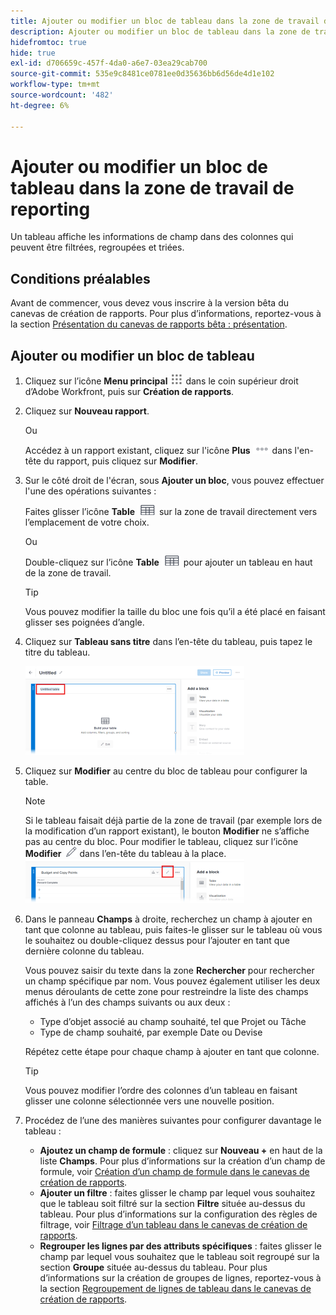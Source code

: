 ```yaml
---
title: Ajouter ou modifier un bloc de tableau dans la zone de travail de reporting
description: Ajouter ou modifier un bloc de tableau dans la zone de travail de reporting
hidefromtoc: true
hide: true
exl-id: d706659c-457f-4da0-a6e7-03ea29cab700
source-git-commit: 535e9c8481ce0781ee0d35636bb6d56de4d1e102
workflow-type: tm+mt
source-wordcount: '482'
ht-degree: 6%

---
```


# Ajouter ou modifier un bloc de tableau dans la zone de travail de reporting

Un tableau affiche les informations de champ dans des colonnes qui peuvent être filtrées, regroupées et triées.

## Conditions préalables

Avant de commencer, vous devez vous inscrire à la version bêta du canevas de création de rapports. Pour plus d’informations, reportez-vous à la section [Présentation du canevas de rapports bêta : présentation](/help/quicksilver/product-announcements/betas/canvas-dashboards-beta/reporting-canvas-beta-overview.md).

## Ajouter ou modifier un bloc de tableau

1. Cliquez sur l’icône **Menu principal** ![](assets/main-menu-icon.png) dans le coin supérieur droit d’Adobe Workfront, puis sur **Création de rapports**.
1. Cliquez sur **Nouveau rapport**.

   Ou

   Accédez à un rapport existant, cliquez sur l&#39;icône **Plus** ![](assets/more-icon-27x15.png) dans l&#39;en-tête du rapport, puis cliquez sur **Modifier**.

1. Sur le côté droit de l&#39;écran, sous **Ajouter un bloc**, vous pouvez effectuer l&#39;une des opérations suivantes :

   Faites glisser l’icône **Table** ![](assets/table-icon.png) sur la zone de travail directement vers l’emplacement de votre choix.

   Ou

   Double-cliquez sur l’icône **Table** ![](assets/table-icon.png) pour ajouter un tableau en haut de la zone de travail.

   >[!TIP]
   >
   >Vous pouvez modifier la taille du bloc une fois qu’il a été placé en faisant glisser ses poignées d’angle.

1. Cliquez sur **Tableau sans titre** dans l’en-tête du tableau, puis tapez le titre du tableau.

   ![](assets/table-name-350x142.png)

1. Cliquez sur **Modifier** au centre du bloc de tableau pour configurer la table.

   >[!NOTE]
   >
   >Si le tableau faisait déjà partie de la zone de travail (par exemple lors de la modification d’un rapport existant), le bouton **Modifier** ne s’affiche pas au centre du bloc. Pour modifier le tableau, cliquez sur l’icône **Modifier** ![](assets/edit-icon.png) dans l’en-tête du tableau à la place.
   >![](assets/edit-icon-table-header-350x71.png)

1. Dans le panneau **Champs** à droite, recherchez un champ à ajouter en tant que colonne au tableau, puis faites-le glisser sur le tableau où vous le souhaitez ou double-cliquez dessus pour l’ajouter en tant que dernière colonne du tableau.

   Vous pouvez saisir du texte dans la zone **Rechercher** pour rechercher un champ spécifique par nom. Vous pouvez également utiliser les deux menus déroulants de cette zone pour restreindre la liste des champs affichés à l’un des champs suivants ou aux deux :

   * Type d’objet associé au champ souhaité, tel que Projet ou Tâche
   * Type de champ souhaité, par exemple Date ou Devise

   Répétez cette étape pour chaque champ à ajouter en tant que colonne.

   >[!TIP]
   >
   >Vous pouvez modifier l’ordre des colonnes d’un tableau en faisant glisser une colonne sélectionnée vers une nouvelle position.

1. Procédez de l’une des manières suivantes pour configurer davantage le tableau :

   * **Ajoutez un champ de formule** : cliquez sur **Nouveau +** en haut de la liste **Champs**. Pour plus d’informations sur la création d’un champ de formule, voir [Création d’un champ de formule dans le canevas de création de rapports](../../../reports-and-dashboards/reporting-canvas/table-blocks/create-formula-field.md).
   * **Ajouter un filtre** : faites glisser le champ par lequel vous souhaitez que le tableau soit filtré sur la section **Filtre** située au-dessus du tableau. Pour plus d’informations sur la configuration des règles de filtrage, voir [Filtrage d’un tableau dans le canevas de création de rapports](../../../reports-and-dashboards/reporting-canvas/table-blocks/configure-filter-rules-for-table.md).
   * **Regrouper les lignes par des attributs spécifiques** : faites glisser le champ par lequel vous souhaitez que le tableau soit regroupé sur la section **Groupe** située au-dessus du tableau. Pour plus d’informations sur la création de groupes de lignes, reportez-vous à la section [Regroupement de lignes de tableau dans le canevas de création de rapports](../../../reports-and-dashboards/reporting-canvas/table-blocks/group-rows-in-table.md).
